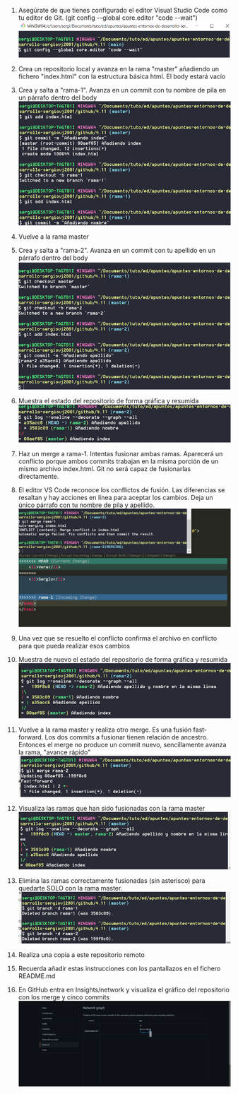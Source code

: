 1. Asegúrate de que tienes configurado el editor Visual Studio Code como tu editor de Git. (git config --global core.editor "code --wait")
![4.11](images/1.PNG)
2. Crea un repositorio local y avanza en la rama "master" añadiendo un fichero "index.html" con la estructura básica html. El body estará vacío

3. Crea y salta a "rama-1". Avanza en un commit con tu nombre de pila en un párrafo dentro del body
![4.11](images/3.PNG)

4. Vuelve a la rama master
5. Crea y salta a "rama-2". Avanza en un commit con tu apellido en un párrafo dentro del body
![4.11](images/5.PNG)

6. Muestra el estado del repositorio de forma gráfica y resumida
![4.11](images/6.PNG)

7. Haz un merge a rama-1. Intentas fusionar ambas ramas. Aparecerá un conflicto porque ambos commits trabajan en la misma porción <body></body> de un mismo archivo index.html. Git no será capaz de fusionarlas directamente. 
8. El editor VS Code reconoce los conflictos de fusión. Las diferencias se resaltan y hay acciones en línea para aceptar los cambios. Deja un único párrafo con tu nombre de pila y apellido.
![4.11](images/8.PNG)
9. Una vez que se resuelto el conflicto confirma el archivo en conflicto para que pueda realizar esos cambios
10. Muestra de nuevo el estado del repositorio de forma gráfica y resumida
![4.11](images/10.PNG)

11. Vuelve a la rama master y realiza otro merge. Es una fusión fast-forward. Los dos commits a fusionar tienen relación de ancestro. Entonces el merge no produce un commit nuevo, sencillamente avanza la rama, "avance rápido"
![4.11](images/11.PNG)

12. Visualiza las ramas que han sido fusionadas con la rama master
![4.11](images/12.PNG)

13. Elimina las ramas correctamente fusionadas (sin asterisco) para quedarte SOLO con la rama master.
![4.11](images/13.PNG)

14. Realiza una copia a este repositorio remoto
15. Recuerda añadir estas instrucciones con los pantallazos en el fichero README.md
16. En GitHub entra en Insights/network y visualiza el gráfico del repositorio con los merge y cinco commits  
![4.11](images/16.PNG)